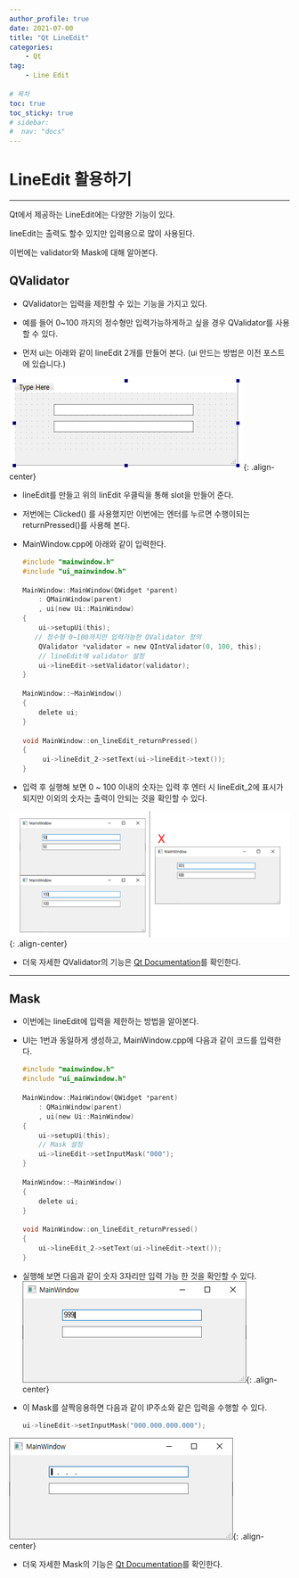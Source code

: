 ```yaml
---
author_profile: true
date: 2021-07-00
title: "Qt LineEdit"
categories: 
    - Qt
tag: 
    - Line Edit 

# 목차
toc: true  
toc_sticky: true 
# sidebar:
#  nav: "docs"
---
```


# LineEdit 활용하기

---

Qt에서 제공하는 LineEdit에는 다양한 기능이 있다.

lineEdit는 출력도 할수 있지만 입력용으로 많이 사용된다.

이번에는 validator와 Mask에 대해 알아본다.


##  QValidator

- QValidator는 입력을 제한할 수 있는 기능을 가지고 있다.

- 예를 들어 0~100 까지의 정수형만 입력가능하게하고 싶을 경우 QValidator를 사용할 수 있다.

- 먼저 ui는 아래와 같이 lineEdit 2개를 만들어 본다. (ui 만드는 방법은 이전 포스트에 있습니다.)

![UI 설정](/assets/images/Qt22.png){: .align-center}


- lineEdit를 만들고 위의 linEdit 우클릭을 통해 slot을 만들어 준다.

- 저번에는 Clicked() 를 사용했지만 이번에는 엔터를 누르면 수행이되는 returnPressed()를 사용해 본다.

- MainWindow.cpp에 아래와 같이 입력한다.
    ```c
    #include "mainwindow.h"
    #include "ui_mainwindow.h"

    MainWindow::MainWindow(QWidget *parent)
        : QMainWindow(parent)
        , ui(new Ui::MainWindow)
    {
        ui->setupUi(this);
       // 정수형 0~100까지만 입력가능한 QValidator 정의
        QValidator *validator = new QIntValidator(0, 100, this);
        // lineEdit에 validator 설정
        ui->lineEdit->setValidator(validator);
    }

    MainWindow::~MainWindow()
    {
        delete ui;
    }

    void MainWindow::on_lineEdit_returnPressed()
    {
         ui->lineEdit_2->setText(ui->lineEdit->text());
    }
    ```

- 입력 후 실행해 보면 0 ~ 100 이내의 숫자는 입력 후 엔터 시 lineEdit_2에 표시가 되지만 이외의 숫자는 출력이 안되는 것을 확인할 수 있다.

![100 이상의 숫자는 출력이 안된다.](/assets/images/Qt23.png){: .align-center}

- 더욱 자세한 QValidator의 기능은 [Qt Documentation](doc.qt.io)를 확인한다.

---

##  Mask

- 이번에는 lineEdit에 입력을 제한하는 방법을 알아본다.

- UI는 1번과 동일하게 생성하고, MainWindow.cpp에 다음과 같이 코드를 입력한다.
    ```c
    #include "mainwindow.h"
    #include "ui_mainwindow.h"

    MainWindow::MainWindow(QWidget *parent)
        : QMainWindow(parent)
        , ui(new Ui::MainWindow)
    {
        ui->setupUi(this);
        // Mask 설정
        ui->lineEdit->setInputMask("000");
    }

    MainWindow::~MainWindow()
    {
        delete ui;
    }

    void MainWindow::on_lineEdit_returnPressed()
    {
        ui->lineEdit_2->setText(ui->lineEdit->text());
    }
    ```

- 실행해 보면 다음과 같이 숫자 3자리만 입력 가능 한 것을 확인할 수 있다.
![setInputMask](/assets/images/Qt24.png){: .align-center}

- 이 Mask를 살짝응용하면 다음과 같이 IP주소와 같은 입력을 수행할 수 있다.
    ```c
    ui->lineEdit->setInputMask("000.000.000.000");
    ```

![IP Mask](/assets/images/Qt25.png){: .align-center}

- 더욱 자세한 Mask의 기능은 [Qt Documentation](doc.qt.io)를 확인한다.